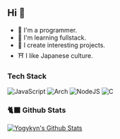 ## Hi 👋
- 🙇 I'm a programmer.
- 🔭 I'm learning fullstack.
- 🐪 I create interesting projects.
- ⛩️ I like Japanese culture.

### Tech Stack
![JavaScript](https://img.shields.io/badge/javascript-%23323330.svg?style=for-the-badge&logo=javascript&logoColor=%23F7DF1E)
![Arch](https://img.shields.io/badge/Arch%20Linux-1793D1?logo=arch-linux&logoColor=fff&style=for-the-badge)
![NodeJS](https://img.shields.io/badge/node.js-6DA55F?style=for-the-badge&logo=node.js&logoColor=white)
![C](https://img.shields.io/badge/c-%2300599C.svg?style=for-the-badge&logo=c&logoColor=white)

### 🐈‍⬛ Github Stats
[![Yogykyn's Github Stats](https://github-readme-stats.vercel.app/api?username=yogykyn&theme=onedark)](https://github.com/yogykyn)
